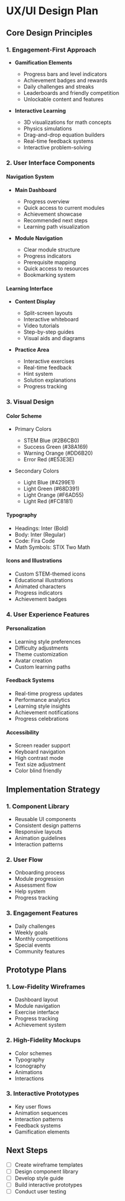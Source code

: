 # UX/UI Design Plan

## Core Design Principles

### 1. Engagement-First Approach
- **Gamification Elements**
  - Progress bars and level indicators
  - Achievement badges and rewards
  - Daily challenges and streaks
  - Leaderboards and friendly competition
  - Unlockable content and features

- **Interactive Learning**
  - 3D visualizations for math concepts
  - Physics simulations
  - Drag-and-drop equation builders
  - Real-time feedback systems
  - Interactive problem-solving

### 2. User Interface Components

#### Navigation System
- **Main Dashboard**
  - Progress overview
  - Quick access to current modules
  - Achievement showcase
  - Recommended next steps
  - Learning path visualization

- **Module Navigation**
  - Clear module structure
  - Progress indicators
  - Prerequisite mapping
  - Quick access to resources
  - Bookmarking system

#### Learning Interface
- **Content Display**
  - Split-screen layouts
  - Interactive whiteboard
  - Video tutorials
  - Step-by-step guides
  - Visual aids and diagrams

- **Practice Area**
  - Interactive exercises
  - Real-time feedback
  - Hint system
  - Solution explanations
  - Progress tracking

### 3. Visual Design

#### Color Scheme
- Primary Colors
  - STEM Blue (#2B6CB0)
  - Success Green (#38A169)
  - Warning Orange (#DD6B20)
  - Error Red (#E53E3E)

- Secondary Colors
  - Light Blue (#4299E1)
  - Light Green (#68D391)
  - Light Orange (#F6AD55)
  - Light Red (#FC8181)

#### Typography
- Headings: Inter (Bold)
- Body: Inter (Regular)
- Code: Fira Code
- Math Symbols: STIX Two Math

#### Icons and Illustrations
- Custom STEM-themed icons
- Educational illustrations
- Animated characters
- Progress indicators
- Achievement badges

### 4. User Experience Features

#### Personalization
- Learning style preferences
- Difficulty adjustments
- Theme customization
- Avatar creation
- Custom learning paths

#### Feedback Systems
- Real-time progress updates
- Performance analytics
- Learning style insights
- Achievement notifications
- Progress celebrations

#### Accessibility
- Screen reader support
- Keyboard navigation
- High contrast mode
- Text size adjustment
- Color blind friendly

## Implementation Strategy

### 1. Component Library
- Reusable UI components
- Consistent design patterns
- Responsive layouts
- Animation guidelines
- Interaction patterns

### 2. User Flow
- Onboarding process
- Module progression
- Assessment flow
- Help system
- Progress tracking

### 3. Engagement Features
- Daily challenges
- Weekly goals
- Monthly competitions
- Special events
- Community features

## Prototype Plans

### 1. Low-Fidelity Wireframes
- Dashboard layout
- Module navigation
- Exercise interface
- Progress tracking
- Achievement system

### 2. High-Fidelity Mockups
- Color schemes
- Typography
- Iconography
- Animations
- Interactions

### 3. Interactive Prototypes
- Key user flows
- Animation sequences
- Interaction patterns
- Feedback systems
- Gamification elements

## Next Steps
- [ ] Create wireframe templates
- [ ] Design component library
- [ ] Develop style guide
- [ ] Build interactive prototypes
- [ ] Conduct user testing 